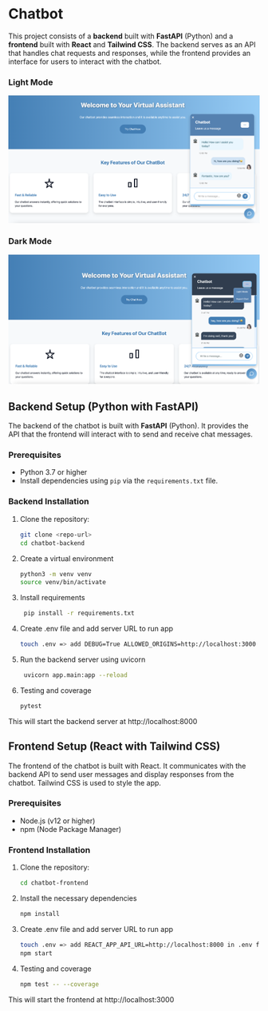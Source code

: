 # Chatbot

This project consists of a **backend** built with **FastAPI** (Python) and a **frontend** built with **React** and **Tailwind CSS**. The backend serves as an API that handles chat requests and responses, while the frontend provides an interface for users to interact with the chatbot.

### Light Mode

![Light Mode Screenshot](assets/lightmode.png)

### Dark Mode

![Dark Mode Screenshot](assets/darkmode.png)

## Backend Setup (Python with FastAPI)

The backend of the chatbot is built with **FastAPI** (Python). It provides the API that the frontend will interact with to send and receive chat messages.

### Prerequisites

- Python 3.7 or higher
- Install dependencies using `pip` via the `requirements.txt` file.

### Backend Installation

1. Clone the repository:

   ```bash
   git clone <repo-url>
   cd chatbot-backend
   ```

2. Create a virtual environment

   ```bash
   python3 -m venv venv
   source venv/bin/activate
   ```

3. Install requirements

   ```bash
    pip install -r requirements.txt
   ```

4. Create .env file and add server URL to run app

   ```bash
   touch .env => add DEBUG=True ALLOWED_ORIGINS=http://localhost:3000 LOG_LEVEL=INFO in .env file
   ```

5. Run the backend server using uvicorn

   ```bash
    uvicorn app.main:app --reload
   ```

6. Testing and coverage

   ```bash
   pytest
   ```

This will start the backend server at http://localhost:8000

## Frontend Setup (React with Tailwind CSS)

The frontend of the chatbot is built with React. It communicates with the backend API to send user messages and display responses from the chatbot. Tailwind CSS is used to style the app.

### Prerequisites

- Node.js (v12 or higher)
- npm (Node Package Manager)

### Frontend Installation

1. Clone the repository:

   ```bash
   cd chatbot-frontend
   ```

2. Install the necessary dependencies

   ```bash
   npm install
   ```

3. Create .env file and add server URL to run app

   ```bash
   touch .env => add REACT_APP_API_URL=http://localhost:8000 in .env file
   npm start
   ```

4. Testing and coverage

   ```bash
   npm test -- --coverage
   ```

This will start the frontend at http://localhost:3000
